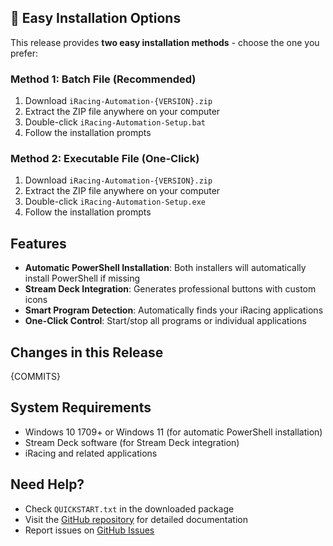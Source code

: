 ## 🚀 Easy Installation Options

This release provides **two easy installation methods** - choose the one you prefer:

### Method 1: Batch File (Recommended)
1. Download `iRacing-Automation-{VERSION}.zip`
2. Extract the ZIP file anywhere on your computer
3. Double-click `iRacing-Automation-Setup.bat`
4. Follow the installation prompts

### Method 2: Executable File (One-Click)
1. Download `iRacing-Automation-{VERSION}.zip`
2. Extract the ZIP file anywhere on your computer  
3. Double-click `iRacing-Automation-Setup.exe`
4. Follow the installation prompts

## Features
- **Automatic PowerShell Installation**: Both installers will automatically install PowerShell if missing
- **Stream Deck Integration**: Generates professional buttons with custom icons
- **Smart Program Detection**: Automatically finds your iRacing applications
- **One-Click Control**: Start/stop all programs or individual applications

## Changes in this Release
{COMMITS}

## System Requirements
- Windows 10 1709+ or Windows 11 (for automatic PowerShell installation)
- Stream Deck software (for Stream Deck integration)
- iRacing and related applications

## Need Help?
- Check `QUICKSTART.txt` in the downloaded package
- Visit the [GitHub repository](https://github.com/horat1us/iracing-automation) for detailed documentation
- Report issues on [GitHub Issues](https://github.com/horat1us/iracing-automation/issues)